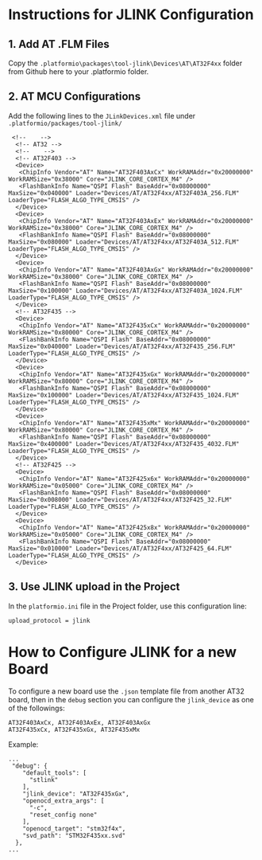 # Instructions for JLINK Configuration

## 1. Add AT .FLM Files
Copy the `.platformio\packages\tool-jlink\Devices\AT\AT32F4xx` folder from Github here to your .platformio folder.

## 2. AT MCU Configurations
Add the following lines to the `JLinkDevices.xml` file under `.platformio/packages/tool-jlink/`

```
 <!--    -->
  <!-- AT32 -->
  <!--    -->
  <!-- AT32F403 -->
  <Device>
   <ChipInfo Vendor="AT" Name="AT32F403AxCx" WorkRAMAddr="0x20000000" WorkRAMSize="0x38000" Core="JLINK_CORE_CORTEX_M4" />
   <FlashBankInfo Name="QSPI Flash" BaseAddr="0x08000000" MaxSize="0x040000" Loader="Devices/AT/AT32F4xx/AT32F403A_256.FLM" LoaderType="FLASH_ALGO_TYPE_CMSIS" />
  </Device>  
  <Device>
   <ChipInfo Vendor="AT" Name="AT32F403AxEx" WorkRAMAddr="0x20000000" WorkRAMSize="0x38000" Core="JLINK_CORE_CORTEX_M4" />
   <FlashBankInfo Name="QSPI Flash" BaseAddr="0x08000000" MaxSize="0x080000" Loader="Devices/AT/AT32F4xx/AT32F403A_512.FLM" LoaderType="FLASH_ALGO_TYPE_CMSIS" />
  </Device>  
  <Device>
   <ChipInfo Vendor="AT" Name="AT32F403AxGx" WorkRAMAddr="0x20000000" WorkRAMSize="0x38000" Core="JLINK_CORE_CORTEX_M4" />
   <FlashBankInfo Name="QSPI Flash" BaseAddr="0x08000000" MaxSize="0x100000" Loader="Devices/AT/AT32F4xx/AT32F403A_1024.FLM" LoaderType="FLASH_ALGO_TYPE_CMSIS" />
  </Device>  
  <!-- AT32F435 -->
  <Device>
   <ChipInfo Vendor="AT" Name="AT32F435xCx" WorkRAMAddr="0x20000000" WorkRAMSize="0x80000" Core="JLINK_CORE_CORTEX_M4" />
   <FlashBankInfo Name="QSPI Flash" BaseAddr="0x08000000" MaxSize="0x040000" Loader="Devices/AT/AT32F4xx/AT32F435_256.FLM" LoaderType="FLASH_ALGO_TYPE_CMSIS" />
  </Device>  
  <Device>
   <ChipInfo Vendor="AT" Name="AT32F435xGx" WorkRAMAddr="0x20000000" WorkRAMSize="0x80000" Core="JLINK_CORE_CORTEX_M4" />
   <FlashBankInfo Name="QSPI Flash" BaseAddr="0x08000000" MaxSize="0x100000" Loader="Devices/AT/AT32F4xx/AT32F435_1024.FLM" LoaderType="FLASH_ALGO_TYPE_CMSIS" />
  </Device>  
  <Device>
   <ChipInfo Vendor="AT" Name="AT32F435xMx" WorkRAMAddr="0x20000000" WorkRAMSize="0x80000" Core="JLINK_CORE_CORTEX_M4" />
   <FlashBankInfo Name="QSPI Flash" BaseAddr="0x08000000" MaxSize="0x400000" Loader="Devices/AT/AT32F4xx/AT32F435_4032.FLM" LoaderType="FLASH_ALGO_TYPE_CMSIS" />
  </Device> 
  <!-- AT32F425 -->
  <Device>
   <ChipInfo Vendor="AT" Name="AT32F425x6x" WorkRAMAddr="0x20000000" WorkRAMSize="0x05000" Core="JLINK_CORE_CORTEX_M4" />
   <FlashBankInfo Name="QSPI Flash" BaseAddr="0x08000000" MaxSize="0x008000" Loader="Devices/AT/AT32F4xx/AT32F425_32.FLM" LoaderType="FLASH_ALGO_TYPE_CMSIS" />
  </Device>     
  <Device>
   <ChipInfo Vendor="AT" Name="AT32F425x8x" WorkRAMAddr="0x20000000" WorkRAMSize="0x05000" Core="JLINK_CORE_CORTEX_M4" />
   <FlashBankInfo Name="QSPI Flash" BaseAddr="0x08000000" MaxSize="0x010000" Loader="Devices/AT/AT32F4xx/AT32F425_64.FLM" LoaderType="FLASH_ALGO_TYPE_CMSIS" />
  </Device>  
```

## 3. Use JLINK upload in the Project
In the `platformio.ini` file in the Project folder, use this configuration line:
```
upload_protocol = jlink
```

# How to Configure JLINK for a new Board
To configure a new board use the `.json` template file from another AT32 board, then in the `debug` section you can configure the `jlink_device` as one of the followings:

```
AT32F403AxCx, AT32F403AxEx, AT32F403AxGx
AT32F435xCx, AT32F435xGx, AT32F435xMx
```
Example:
```
...
 "debug": {
    "default_tools": [
      "stlink"
    ],
    "jlink_device": "AT32F435xGx",
    "openocd_extra_args": [
      "-c",
      "reset_config none"
    ],
    "openocd_target": "stm32f4x",
    "svd_path": "STM32F435xx.svd"
  },
...
```